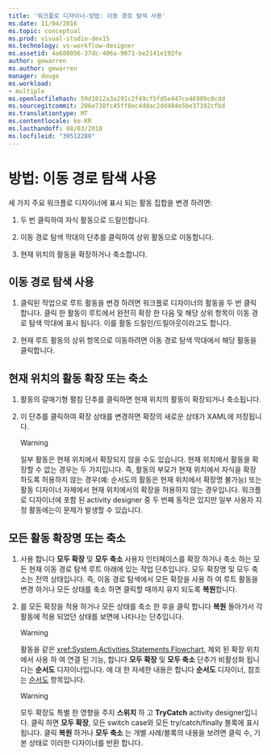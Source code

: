 ```yaml
---
title: '워크플로 디자이너-방법: 이동 경로 탐색 사용'
ms.date: 11/04/2016
ms.topic: conceptual
ms.prod: visual-studio-dev15
ms.technology: vs-workflow-designer
ms.assetid: 4a688056-37dc-406a-9071-be2141e192fe
author: gewarren
ms.author: gewarren
manager: douge
ms.workload:
- multiple
ms.openlocfilehash: 59d1012a3a291c2f49cf5fd5e447ce46909c0cdd
ms.sourcegitcommit: 206e738fc45ff8ec4ddac2dd484e5be37192cfbd
ms.translationtype: MT
ms.contentlocale: ko-KR
ms.lasthandoff: 08/03/2018
ms.locfileid: "39512280"
---
```

# <a name="how-to-use-breadcrumb-navigation"></a>방법: 이동 경로 탐색 사용

세 가지 주요 워크플로 디자이너에 표시 되는 활동 집합을 변경 하려면:

1.  두 번 클릭하여 자식 활동으로 드릴인합니다.

2.  이동 경로 탐색 막대의 단추를 클릭하여 상위 활동으로 이동합니다.

3.  현재 위치의 활동을 확장하거나 축소합니다.

## <a name="using-breadcrumb-navigation"></a>이동 경로 탐색 사용

1.  클릭된 작업으로 루트 활동을 변경 하려면 워크플로 디자이너의 활동을 두 번 클릭 합니다. 클릭 한 활동이 루트에서 완전히 확장 한 다음 및 해당 상위 항목이 이동 경로 탐색 막대에 표시 됩니다. 이를 활동 드릴인/드릴아웃이라고도 합니다.

2.  현재 루트 활동의 상위 항목으로 이동하려면 이동 경로 탐색 막대에서 해당 활동을 클릭합니다.

## <a name="expanding-or-collapsing-an-activity-in-place"></a>현재 위치의 활동 확장 또는 축소

1.  활동의 갈매기형 펼침 단추를 클릭하면 현재 위치의 활동이 확장되거나 축소됩니다.

2.  이 단추를 클릭하여 확장 상태를 변경하면 확장의 새로운 상태가 XAML에 저장됩니다.

    > [!WARNING]
    > 일부 활동은 현재 위치에서 확장되지 않을 수도 있습니다. 현재 위치에서 활동을 확장할 수 없는 경우는 두 가지입니다. 즉, 활동의 부모가 현재 위치에서 자식을 확장하도록 허용하지 않는 경우(예: 순서도의 활동은 현재 위치에서 확장명 불가능) 또는 활동 디자이너 자체에서 현재 위치에서의 확장을 허용하지 않는 경우입니다. 워크플로 디자이너에 포함 된 activity designer 중 두 번째 동작은 있지만 일부 사용자 지정 활동에는이 문제가 발생할 수 있습니다.

## <a name="expanding-all-or-collapsing-all-activities"></a>모든 활동 확장명 또는 축소

1.  사용 합니다 **모두 확장** 및 **모두 축소** 사용자 인터페이스를 확장 하거나 축소 하는 모든 현재 이동 경로 탐색 루트 아래에 있는 작업 단추입니다. 모두 확장명 및 모두 축소는 전역 상태입니다. 즉, 이동 경로 탐색에서 모든 확장을 사용 하 여 루트 활동을 변경 하거나 모든 상태를 축소 하면 클릭할 때까지 유지 되도록 **복원**합니다.

2.  를 모든 확장을 적용 하거나 모든 상태를 축소 한 후을 클릭 합니다 **복원** 돌아가서 각 활동에 적용 되었던 상태를 보면에 나타나는 단추입니다.

    > [!WARNING]
    > 활동을 같은 <xref:System.Activities.Statements.Flowchart>, 제외 된 확장 위치에서 사용 하 여 연결 된 기능, 합니다 **모두 확장** 및 **모두 축소** 단추가 비활성화 됩니다는 **순서도**  디자이너입니다. 에 대 한 자세한 내용은 합니다 **순서도** 디자이너, 참조는 [순서도](../workflow-designer/flowchart-activity-designer.md) 항목입니다.

    > [!WARNING]
    > 모두 확장도 특별 한 영향을 주지 **스위치** 하 고 **TryCatch** activity designer입니다. 클릭 하면 **모두 확장**, 모든 switch case와 모든 try/catch/finally 블록에 표시 됩니다. 클릭 **복원** 하거나 **모두 축소** 는 개별 사례/블록의 내용을 보려면 클릭 수, 기본 상태로 이러한 디자이너를 반환 합니다.